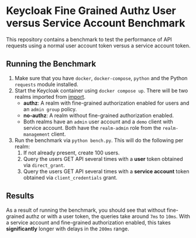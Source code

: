 # Keycloak Fine Grained Authz User versus Service Account Benchmark

This repository contains a benchmark to test the performance of API requests using a normal user account token versus a service account token.

## Running the Benchmark

1. Make sure that you have `docker`, `docker-compose`, `python` and the Python `requests` module installed.
1. Start the Keycloak container using `docker compose up`. There will be two realms imported from [import](./import/).
    - **authz**: A realm with fine-grained authorization enabled for users and an `admin group` policy.
    - **no-authz**: A realm without fine-grained authorization enabled.
    - Both realms have an `admin` user account and a `demo` client with service account. Both have the `realm-admin` role from the `realm-management` client.
1. Run the benchmark via `python bench.py`. This will do the following per realm:
    1. If not already present, create 100 users.
    1. Query the users GET API several times with a **user** token obtained via `direct_grant`.
    1. Query the users GET API several times with a **service account** token obtained via `client_credentials` grant.

## Results

As a result of running the benchmark, you should see that without fine-grained authz or with a user token, the queries take around `7ms` to `10ms`.
With a service account and fine-grained authorization enabled, this takes **significantly** longer with delays in the `200ms` range.
